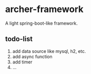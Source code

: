 # archer-framework
A light spring-boot-like framework. 

## todo-list
1. add data source like mysql, h2, etc.
2. add async function
3. add timer
4. ...